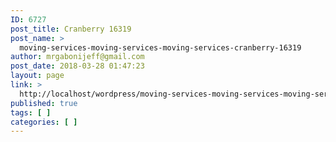 ```yaml
---
ID: 6727
post_title: Cranberry 16319
post_name: >
  moving-services-moving-services-moving-services-cranberry-16319
author: mrgabonijeff@gmail.com
post_date: 2018-03-28 01:47:23
layout: page
link: >
  http://localhost/wordpress/moving-services-moving-services-moving-services-cranberry-16319/
published: true
tags: [ ]
categories: [ ]
---
```

